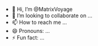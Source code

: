 - 👋 Hi, I’m @MatrixVoyage
- 💞️ I’m looking to collaborate on ...
- 📫 How to reach me ...
- 😄 Pronouns: ...
- ⚡ Fun fact: ...

<!---
MatrixVoyage/MatrixVoyage is a ✨ special ✨ repository because its `README.md` (this file) appears on your GitHub profile.
You can click the Preview link to take a look at your changes.
--->
